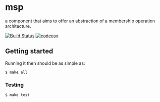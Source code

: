 # msp

a component that aims to offer an abstraction of a membership operation architecture.

[![Build Status](https://circleci.com/gh/DSiSc/msp/tree/master.svg?style=shield)](https://circleci.com/gh/DSiSc/msp/tree/master)
[![codecov](https://codecov.io/gh/DSiSc/msp/branch/master/graph/badge.svg)](https://codecov.io/gh/DSiSc/msp)

## Getting started

Running it then should be as simple as:

```
$ make all
```

### Testing

```
$ make test
```

